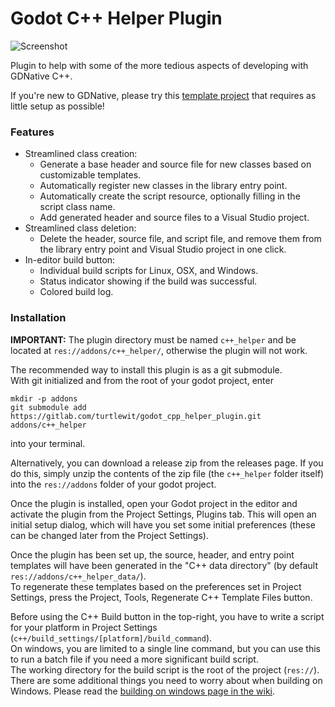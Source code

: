# Godot C++ Helper Plugin

![Screenshot](https://gitlab.com/turtlewit/godot_cpp_helper_plugin/-/wikis/uploads/60d25e2dfe05b2d248741c695a386d95/screenshot.png)

Plugin to help with some of the more tedious aspects of developing with GDNative C++.

If you're new to GDNative, please try this [template project](https://gitlab.com/turtlewit/godot_cpp_helper_plugin_template) that requires as little setup as possible!

### Features
* Streamlined class creation:
  * Generate a base header and source file for new classes based on customizable templates.
  * Automatically register new classes in the library entry point.
  * Automatically create the script resource, optionally filling in the script class name.
  * Add generated header and source files to a Visual Studio project.
* Streamlined class deletion:
	* Delete the header, source file, and script file, and remove them from the library entry point and Visual Studio project in one click.
* In-editor build button:
  * Individual build scripts for Linux, OSX, and Windows. 
  * Status indicator showing if the build was successful.
  * Colored build log.

### Installation

**IMPORTANT:** The plugin directory must be named `c++_helper` and be located at `res://addons/c++_helper/`, otherwise the plugin will not work.

The recommended way to install this plugin is as a git submodule.  
With git initialized and from the root of your godot project, enter  
```
mkdir -p addons
git submodule add https://gitlab.com/turtlewit/godot_cpp_helper_plugin.git addons/c++_helper
```  
into your terminal.

Alternatively, you can download a release zip from the releases page. If you do this, simply unzip the contents of the zip file (the `c++_helper` folder itself) into the `res://addons` folder of your godot project.

Once the plugin is installed, open your Godot project in the editor and activate the plugin from the Project Settings, Plugins tab. This will open an initial setup dialog, which will have you set some initial preferences (these can be changed later from the Project Settings).

Once the plugin has been set up, the source, header, and entry point templates will have been generated in the "C++ data directory" (by default `res://addons/c++_helper_data/`).  
To regenerate these templates based on the preferences set in Project Settings, press the Project, Tools, Regenerate C++ Template Files button.

Before using the C++ Build button in the top-right, you have to write a script for your platform in Project Settings (`c++/build_settings/[platform]/build_command`).  
On windows, you are limited to a single line command, but you can use this to run a batch file if you need a more significant build script.  
The working directory for the build script is the root of the project (`res://`).  
There are some additional things you need to worry about when building on Windows. Please read the [building on windows page in the wiki](../../wikis/Building-On-Windows).
